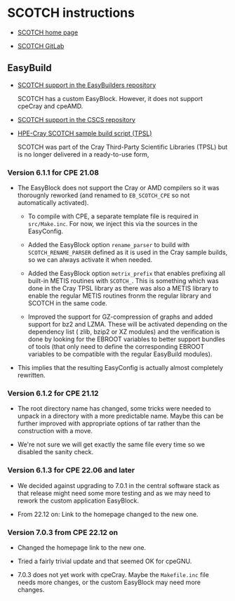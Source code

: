 # SCOTCH instructions

  * [SCOTCH home page](https://gforge.inria.fr/projects/scotch/)

  * [SCOTCH GitLab](https://gitlab.inria.fr/scotch/scotch)


## EasyBuild

  * [SCOTCH support in the EasyBuilders repository](https://github.com/easybuilders/easybuild-easyconfigs/tree/develop/easybuild/easyconfigs/s/SCOTCH)

    SCOTCH has a custom EasyBlock. However, it does not support cpeCray and cpeAMD.

  * [SCOTCH support in the CSCS repository](https://github.com/eth-cscs/production/tree/master/easybuild/easyconfigs/s/SCOTCH)

  * [HPE-Cray SCOTCH sample build script (TPSL)](https://github.com/Cray/pe-scripts/blob/master/sh/tpsl/scotch.sh)

    SCOTCH was part of the Cray Third-Party Scientific Libraries (TPSL) but is no longer
    delivered in a ready-to-use form,

### Version 6.1.1 for CPE 21.08

  * The EasyBlock does not support the Cray or AMD compilers so it was
    thorougnly reworked (and renamed to ``EB_SCOTCH_CPE`` so not automatically
    activated).

      * To compile with CPE, a separate template file is required in ``src/Make.inc``.
        For now, we inject this via the sources in the EasyConfig.

      * Added the EasyBlock option ``rename_parser`` to build with ``SCOTCH_RENAME_PARSER``
        defined as it is used in the Cray sample builds, so we can always activate it
        when needed.

      * Added the EasyBlock option ``metrix_prefix`` that enables prefixing all built-in
        METIS routines with ``SCOTCH_``. This is something which was done in the
        Cray TPSL library as there was also a METIS library to enable the regular
        METIS routines fronm the regular library and SCOTCH in the same code.

      * Improved the support for GZ-compression of graphs and added support for bz2
        and LZMA. These will be activated depending on the dependency list ( zlib,
        bzip2 or XZ modules) and the verification is done by looking for the EBROOT
        variables to better support bundles of tools (that only need to define the
        corresponding EBROOT variables to be compatible with the regular EasyBuild
        modules).

  * This implies that the resulting EasyConfig is actually almost completely rewritten.


### Version 6.1.2 for CPE 21.12

  * The root directory name has changed, some tricks were needed to unpack in a directory
    with a more predictable name. Maybe this can be further improved with appropriate options
    of tar rather than the construction with a move.

  * We're not sure we will get exactly the same file every time so we disabled the sanity
    check.


### Version 6.1.3 for CPE 22.06 and later

  * We decided against upgrading to 7.0.1 in the central software stack as that release
    might need some more testing and as we may need to rework the custom application
    EasyBlock.

  * From 22.12 on: Link to the homepage changed to the new one.


### Version 7.0.3 from CPE 22.12 on

  * Changed the homepage link to the new one.

  * Tried a fairly trivial update and that seemed OK for cpeGNU.

  * 7.0.3 does not yet work with cpeCray. Maybe the `Makefile.inc` file needs more changes, or
    the custom EasyBlock may need more changes.

